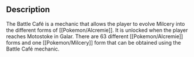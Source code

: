 ## Description
The Battle Café is a mechanic that allows the player to evolve Milcery into the different forms of [[Pokemon/Alcremie]]. It is unlocked when the player reaches Motostoke in Galar. There are 63 different [[Pokemon/Alcremie]] forms and one [[Pokemon/Milcery]] form that can be obtained using the Battle Café mechanic.